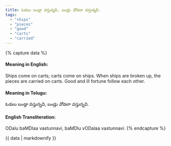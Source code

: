 ```yaml
---
title: ఓడలు బండ్లా వస్తున్నవి, బండ్లు వోడలా వస్తున్నవి.
tags:
  - "ships"
  - "pieces"
  - "good"
  - "carts"
  - "carried"
---
```


{% capture data %}
#### Meaning in English:
Ships come on carts; carts come on ships.
When ships are broken up, the pieces are carried on carts.
Good and ill fortune follow each other.

#### Meaning in Telugu:
ఓడలు బండ్లా వస్తున్నవి, బండ్లు వోడలా వస్తున్నవి.

#### English Transliteration:
ODalu baMDlaa vastunnavi, baMDlu vODalaa vastunnavi.
{% endcapture %}

{{ data | markdownify }}

